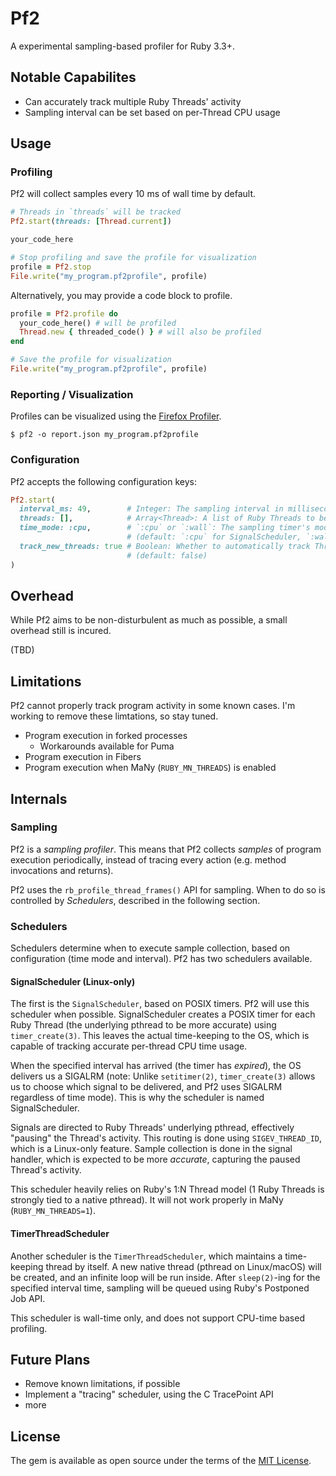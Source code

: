 Pf2
===========

A experimental sampling-based profiler for Ruby 3.3+.

Notable Capabilites
--------

- Can accurately track multiple Ruby Threads' activity
- Sampling interval can be set based on per-Thread CPU usage

Usage
--------

### Profiling

Pf2 will collect samples every 10 ms of wall time by default.

```ruby
# Threads in `threads` will be tracked
Pf2.start(threads: [Thread.current])

your_code_here

# Stop profiling and save the profile for visualization
profile = Pf2.stop
File.write("my_program.pf2profile", profile)
```

Alternatively, you may provide a code block to profile.

```ruby
profile = Pf2.profile do
  your_code_here() # will be profiled
  Thread.new { threaded_code() } # will also be profiled
end

# Save the profile for visualization
File.write("my_program.pf2profile", profile)
```

### Reporting / Visualization

Profiles can be visualized using the [Firefox Profiler](https://profiler.firefox.com/).

```console
$ pf2 -o report.json my_program.pf2profile
```

### Configuration

Pf2 accepts the following configuration keys:

```rb
Pf2.start(
  interval_ms: 49,        # Integer: The sampling interval in milliseconds (default: 49)
  threads: [],            # Array<Thread>: A list of Ruby Threads to be tracked (default: `Thread.list`)
  time_mode: :cpu,        # `:cpu` or `:wall`: The sampling timer's mode
                          # (default: `:cpu` for SignalScheduler, `:wall` for TimerThreadScheduler)
  track_new_threads: true # Boolean: Whether to automatically track Threads spawned after profiler start
                          # (default: false)
)
```


Overhead
--------

While Pf2 aims to be non-disturbulent as much as possible, a small overhead still is incured.

(TBD)

Limitations
--------

Pf2 cannot properly track program activity in some known cases. I'm working to remove these limtations, so stay tuned.

- Program execution in forked processes
  - Workarounds available for Puma
- Program execution in Fibers
- Program execution when MaNy (`RUBY_MN_THREADS`) is enabled

Internals
--------

### Sampling

Pf2 is a _sampling profiler_. This means that Pf2 collects _samples_ of program execution periodically, instead of tracing every action (e.g. method invocations and returns).

Pf2 uses the `rb_profile_thread_frames()` API for sampling. When to do so is controlled by _Schedulers_, described in the following section.

### Schedulers

Schedulers determine when to execute sample collection, based on configuration (time mode and interval). Pf2 has two schedulers available.

#### SignalScheduler (Linux-only)

The first is the `SignalScheduler`, based on POSIX timers. Pf2 will use this scheduler when possible. SignalScheduler creates a POSIX timer for each Ruby Thread (the underlying pthread to be more accurate) using `timer_create(3)`. This leaves the actual time-keeping to the OS, which is capable of tracking accurate per-thread CPU time usage.

When the specified interval has arrived (the timer has _expired_), the OS delivers us a SIGALRM (note: Unlike `setitimer(2)`, `timer_create(3)` allows us to choose which signal to be delivered, and Pf2 uses SIGALRM regardless of time mode). This is why the scheduler is named SignalScheduler.

Signals are directed to Ruby Threads' underlying pthread, effectively "pausing" the Thread's activity. This routing is done using `SIGEV_THREAD_ID`, which is a Linux-only feature. Sample collection is done in the signal handler, which is expected to be more _accurate_, capturing the paused Thread's activity.

This scheduler heavily relies on Ruby's 1:N Thread model (1 Ruby Threads is strongly tied to a native pthread). It will not work properly in MaNy (`RUBY_MN_THREADS=1`).

#### TimerThreadScheduler

Another scheduler is the `TimerThreadScheduler`, which maintains a time-keeping thread by itself. A new native thread (pthread on Linux/macOS) will be created, and an infinite loop will be run inside. After `sleep(2)`-ing for the specified interval time, sampling will be queued using Ruby's Postponed Job API.

This scheduler is wall-time only, and does not support CPU-time based profiling.

Future Plans
--------

- Remove known limitations, if possible
- Implement a "tracing" scheduler, using the C TracePoint API
- more


License
--------

The gem is available as open source under the terms of the [MIT License](https://opensource.org/licenses/MIT).
